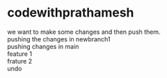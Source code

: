 # codewithprathamesh
we want to make some changes and then push them.<br>
pushing the changes in newbranch1<br>
pushing changes in main<br>
feature 1<br>
frature 2<br>
undo
